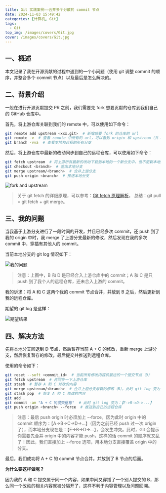 ```yaml
---
title: Git 实践案例——合并多个分散的 commit 节点
date: 2024-11-03 15:49:42
categories: [计算机, Git]
tags:
  - Git
top_img: /images/covers/Git.jpg
cover: /images/covers/Git.jpg
---
```


## 一、概述

本文记录了我在开源贡献的过程中遇到的一个小问题（使用 git 调整 commit 的顺序，并整合多个 commit 节点）以及最后是怎么解决的。

## 二、背景介绍

一般在进行开源贡献提交 PR 之前，我们需要先 fork 想要贡献的仓库到我们自己的 GitHub 仓库中。

首先，将上游仓库关联到我们的 remote 中，可以使用如下命令：

```bash
git remote add upstream <xxx.git>  # 新增想要 fork 的仓库的 url
git remote -v  # 查看 remote 中所有的 url，可以看到 origin 和 upstream（共 4 个 url）
git branch -vva  # 查看本地和远程的所有分支
```

然后，将上游仓库中最新的改动同步到自己的远程仓库，可以使用如下命令：

```bash
git fetch upstream  # 将上游所有最新的改动下载到本地的一个新分支中，但不更新本地分支
git checkout <branch>  # 签出本地分支
git merge upstream/<branch>  # 合并上游分支
git push origin <branch>  # 推送本地分支
```

![fork and upstream](./images/Git/fork和upstream概念.png)

> 关于 git fetch 的详细原理，可以参考：[<u>Git fetch 原理解析</u>](https://zhuanlan.zhihu.com/p/636158655)。
> 总结：git pull = git fetch + git merge。

## 三、我的问题

当我基于上游分支进行了一段时间的开发，并且已经多次 commit，还 push 到了我的 origin 中时，我 merge 了上游分支最新的修改，然后发现在我的多次 commit 中，穿插有其他人的 commit。

当前本地分支的 git log 情况如下：

![我的问题](./images/Git/我的问题.png)

> 注意：上图中，B 和 D 是已经合入上游仓库中的 commit；A 和 C 是只 push 到了我个人的远程仓库，还未合入上游的 commit。

我的诉求：将 A 和 C 这两个我的 commit 节点合并，并放到 B 之后，然后更新到我的远程仓库。

期望的 git log 是这样：

![期望结果](./images/Git/期望结果.png)

## 四、解决方法

先将本地分支回退到 D 节点，然后暂存当前 A + C 的修改，重新 merge 上游分支，然后恢复暂存的修改，最后提交并推送到远程仓库。

使用的命令如下：

```bash
git reset --soft <commit_id>  # 当前所有修改内容前最近的一个提交节点（D）
git fetch upstream  # 再同步一下上游仓库
git stash  # 暂存 A 和 C 修改的内容
git merge upstream/<branch>  # 合并上游分支最新的修改（B），此时 git log 变为：【B->D->...】
git stash pop  # 恢复 A 和 C 修改的内容
git add .
git commit -am "A + C 的提交信息"  # 此时 git log 变为：【E->B->D->...】
git push origin <branch> --force  # 推送到自己的远程仓库
```

> 注意：最后 push origin 时必须加上 --force，因为此时 origin 中的 commit 顺序为：【A->B->C->D->...】（因为之前已经 push 过一次 origin 了），而本地分支现在是：【E->B->D->...】，会发生冲突。此时，Git 会提示你需要先合并 origin 中的内容才能 push，这样的话 commit 的顺序就又乱了！因此，我们直接加上 --force 选项，用本地分支直接覆盖 origin 中的分支。

最后，我们成功将 A + C 的 commit 节点合并，并放到了 B 节点的后面。

**为什么要这样做呢？**

因为我的 A 和 C 提交属于同一个内容，如果中间又穿插了一个别人提交的 B，那么同一个改动的相关内容就被分隔开了，这样不利于内容管理以及问题回溯。
